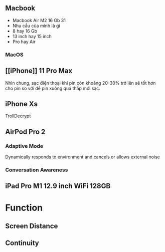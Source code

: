 ## Macbook

- Macbook Air M2 16 Gb 31
- Nhu cầu của mình là gì
- 8 hay 16 Gb
- 13 inch hay 15 inch 
- Pro hay Air

### MacOS

## [[iPhone]] 11 Pro Max

Nhìn chung, sạc điện thoại khi pin còn khoảng 20-30% trở lên sẽ tốt hơn cho pin so với để pin xuống quá thấp mới sạc.
## iPhone Xs

TrollDecrypt

## AirPod Pro 2

### Adaptive Mode

Dynamically responds to environment and cancels or allows external noise

### Conversation Awareness
## iPad Pro M1 12.9 inch WiFi 128GB

# Function
## Screen Distance

## Continuity